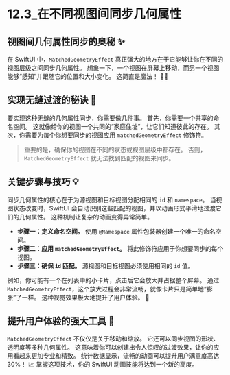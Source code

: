 ﻿# 12.3_在不同视图间同步几何属性

## 视图间几何属性同步的奥秘 ✨

在 SwiftUI 中，`MatchedGeometryEffect` 真正强大的地方在于它能够让你在不同的视图层级之间同步几何属性。 想象一下，一个视图在屏幕上移动，而另一个视图能够“感知”并跟随它的位置和大小变化。 这简直是魔法！ 🧙‍♀️

## 实现无缝过渡的秘诀 🚀

要实现这种无缝的几何属性同步，你需要做几件事。 首先，你需要一个共享的命名空间。 这就像给你的视图一个共同的“家庭住址”，让它们知道彼此的存在。 其次，你需要为每个你想要同步的视图应用 `matchedGeometryEffect` 修饰符。

> 重要的是，确保你的视图在不同的状态或视图层级中都存在。 否则，`MatchedGeometryEffect` 就无法找到匹配的视图来同步。

## 关键步骤与技巧 💡

同步几何属性的核心在于为源视图和目标视图分配相同的 `id` 和 `namespace`。 当视图状态改变时，SwiftUI 会自动识别这些匹配的视图，并以动画形式平滑地过渡它们的几何属性。 这种机制让复杂的动画变得异常简单。

*   **步骤一：定义命名空间。** 使用 `@Namespace` 属性包装器创建一个唯一的命名空间。
*   **步骤二：应用 `matchedGeometryEffect`。** 将此修饰符应用于你想要同步的每个视图。
*   **步骤三：确保 `id` 匹配。** 源视图和目标视图必须使用相同的 `id` 值。

例如，你可能有一个在列表中的小卡片，点击后它会放大并占据整个屏幕。 通过 `MatchedGeometryEffect`，这个放大过程会非常流畅，就像卡片只是简单地“膨胀”了一样。 这种视觉效果极大地提升了用户体验。 🤩

## 提升用户体验的强大工具 🌟

`MatchedGeometryEffect` 不仅仅是关于移动和缩放。 它还可以同步视图的形状、透明度等多种几何属性。 这意味着你可以创建出令人惊叹的过渡效果，让你的应用看起来更加专业和精致。 统计数据显示，流畅的动画可以提升用户满意度高达 30%！ 📈 掌握这项技术，你的 SwiftUI 动画技能将达到一个新的高度。


